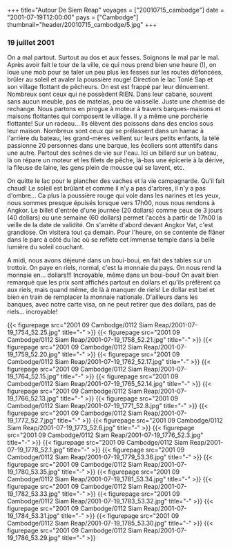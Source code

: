+++
title="Autour De Siem Reap"
voyages = ["20010715_cambodge"]
date = "2001-07-19T12:00:00"
pays = ["Cambodge"]
thumbnail="header/20010715_cambodge/5.jpg"
+++
### 19 juillet 2001

On a mal partout. Surtout au dos et aux fesses. Soignons le mal par le mal. 
Après avoir fait le tour de la ville, ce qui nous prend bien une heure (!), 
on loue une mob pour se taler un peu plus les fesses sur les routes défoncées, 
brûler au soleil et avaler la poussière rouge! Direction le lac Tonlé Sap et 
son village flottant de pêcheurs. On est est frappé par leur dénuement. Nombreux 
sont ceux qui ne possèdent RIEN. Dans leur cabane, souvent sans aucun meuble, 
pas de matelas, peu de vaisselle. Juste une chemise de rechange. Nous partons 
en pirogue à moteur à travers barques-maisons et maisons flottantes qui composent 
le village. Il y a même une porcherie flottante! Sur un radeau... Ils élèvent 
des poissons dans des enclos sous leur maison. Nombreux sont ceux qui se prélassent 
dans un hamac à l'arrière du bateau, les grand-mères veillent sur leurs petits 
enfants, la télé passionne 20 personnes dans une barque, les écoliers sont attentifs 
dans une autre. Partout des scènes de vie sur l'eau. Ici un billard sur un bateau, 
là on répare un moteur et les filets de pêche, là-bas une épicerie à la dérive, 
la fileuse de laine, les gens plein de mousse qui se lavent, etc.

On quitte le lac pour le plancher des vaches et la vie campagnarde. Qu'il fait 
chaud! Le soleil est brûlant et comme il n'y a pas d'arbres, il n'y a pas d'ombre... 
Ca plus la poussière rouge qui vole dans les narines et les yeux, nous sommes 
presque épuisés lorsque vers 17h00, nous nous rendons à Angkor. Le billet d'entrée 
d'une journée (20 dollars) comme ceux de 3 jours (40 dollars) ou une semaine 
(60 dollars) permet l'accès à partir de 17h00 la veille de la date de validité. 
On s'arrête d'abord devant Angkor Vat, c'est grandiose. On visitera tout ça 
demain. Pour l'heure, on se contente de flâner dans le parc à côté du lac où 
se reflète cet immense temple dans la belle lumière du soleil couchant.

A midi, nous avons déjeuné dans un boui-boui, en fait des tables sur un trottoir. 
On paye en riels, normal, c'est la monnaie du pays. On nous rend la monnaie 
en... dollars!!! Incroyable, même dans un boui-boui! On avait bien remarqué 
que les prix sont affichés partout en dollars et qu'ils préfèrent ça aux riels, 
mais quand même, de là à manquer de riels! Le dollar est bel et bien en train 
de remplacer la monnaie nationale. D'ailleurs dans les banques, avec notre carte 
visa, on ne peut retirer que des dollars, pas de riels... incroyable!


{{< figurepage src="2001 09 Cambodge/0112 Siam Reap/2001-07-19_1754_52.25.jpg" title="-"  >}}
{{< figurepage src="2001 09 Cambodge/0112 Siam Reap/2001-07-19_1758_52.21.jpg" title="-"  >}}
{{< figurepage src="2001 09 Cambodge/0112 Siam Reap/2001-07-19_1759_52.20.jpg" title="-"  >}}
{{< figurepage src="2001 09 Cambodge/0112 Siam Reap/2001-07-19_1762_52.17.jpg" title="-"  >}}
{{< figurepage src="2001 09 Cambodge/0112 Siam Reap/2001-07-19_1764_52.15.jpg" title="-"  >}}
{{< figurepage src="2001 09 Cambodge/0112 Siam Reap/2001-07-19_1765_52.14.jpg" title="-"  >}}
{{< figurepage src="2001 09 Cambodge/0112 Siam Reap/2001-07-19_1766_52.13.jpg" title="-"  >}}
{{< figurepage src="2001 09 Cambodge/0112 Siam Reap/2001-07-19_1771_52.8.jpg" title="-"  >}}
{{< figurepage src="2001 09 Cambodge/0112 Siam Reap/2001-07-19_1772_52.7.jpg" title="-"  >}}
{{< figurepage src="2001 09 Cambodge/0112 Siam Reap/2001-07-19_1773_52.6.jpg" title="-"  >}}
{{< figurepage src="2001 09 Cambodge/0112 Siam Reap/2001-07-19_1776_52.3.jpg" title="-"  >}}
{{< figurepage src="2001 09 Cambodge/0112 Siam Reap/2001-07-19_1778_52.1.jpg" title="-"  >}}
{{< figurepage src="2001 09 Cambodge/0112 Siam Reap/2001-07-19_1779_53.36.jpg" title="-"  >}}
{{< figurepage src="2001 09 Cambodge/0112 Siam Reap/2001-07-19_1780_53.35.jpg" title="-"  >}}
{{< figurepage src="2001 09 Cambodge/0112 Siam Reap/2001-07-19_1781_53.34.jpg" title="-"  >}}
{{< figurepage src="2001 09 Cambodge/0112 Siam Reap/2001-07-19_1782_53.33.jpg" title="-"  >}}
{{< figurepage src="2001 09 Cambodge/0112 Siam Reap/2001-07-19_1783_53.32.jpg" title="-"  >}}
{{< figurepage src="2001 09 Cambodge/0112 Siam Reap/2001-07-19_1784_53.31.jpg" title="-"  >}}
{{< figurepage src="2001 09 Cambodge/0112 Siam Reap/2001-07-19_1785_53.30.jpg" title="-"  >}}
{{< figurepage src="2001 09 Cambodge/0112 Siam Reap/2001-07-19_1786_53.29.jpg" title="-"  >}}


